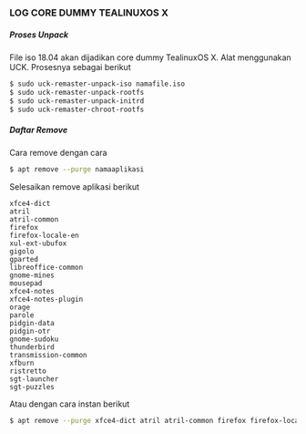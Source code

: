 ### LOG CORE DUMMY TEALINUXOS X


##### Proses Unpack    
 File iso 18.04 akan dijadikan core dummy TealinuxOS X. Alat menggunakan UCK. Prosesnya sebagai berikut
```bash
$ sudo uck-remaster-unpack-iso namafile.iso
$ sudo uck-remaster-unpack-rootfs 
$ sudo uck-remaster-unpack-initrd
$ sudo uck-remaster-chroot-rootfs
```
##### Daftar Remove
 Cara remove dengan cara
```bash
$ apt remove --purge namaaplikasi
``` 
 Selesaikan remove aplikasi berikut
```
xfce4-dict 
atril
atril-common
firefox 
firefox-locale-en 
xul-ext-ubufox 
gigolo 
gparted 
libreoffice-common 
gnome-mines 
mousepad 
xfce4-notes 
xfce4-notes-plugin 
orage 
parole 
pidgin-data 
pidgin-otr 
gnome-sudoku 
thunderbird 
transmission-common 
xfburn 
ristretto
sgt-launcher
sgt-puzzles
```
 Atau dengan cara instan berikut 
```bash
$ apt remove --purge xfce4-dict atril atril-common firefox firefox-locale-en xul-ext-ubufox gigolo gparted libreoffice-common gnome-mines mousepad xfce4-notes xfce4-notes-plugin orange parole pidgin-data pidgin-otr gnome-sudoku thunderbird transmission-common xfburn ristretto sgt-launcher sgt-puzzles
```
